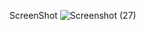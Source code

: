 ScreenShot 
![Screenshot (27)](https://github.com/user-attachments/assets/107951cc-6778-42f5-81b4-91e0c03ffd7b)
